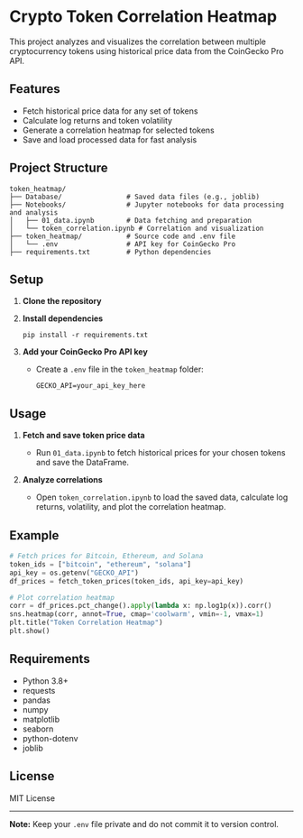 # Crypto Token Correlation Heatmap

This project analyzes and visualizes the correlation between multiple cryptocurrency tokens using historical price data from the CoinGecko Pro API.

## Features

- Fetch historical price data for any set of tokens
- Calculate log returns and token volatility
- Generate a correlation heatmap for selected tokens
- Save and load processed data for fast analysis

## Project Structure

```
token_heatmap/
├── Database/                # Saved data files (e.g., joblib)
├── Notebooks/               # Jupyter notebooks for data processing and analysis
│   ├── 01_data.ipynb        # Data fetching and preparation
│   └── token_correlation.ipynb # Correlation and visualization
├── token_heatmap/           # Source code and .env file
│   └── .env                 # API key for CoinGecko Pro
├── requirements.txt         # Python dependencies
```

## Setup

1. **Clone the repository**

2. **Install dependencies**
   ```
   pip install -r requirements.txt
   ```

3. **Add your CoinGecko Pro API key**
   - Create a `.env` file in the `token_heatmap` folder:
     ```
     GECKO_API=your_api_key_here
     ```

## Usage

1. **Fetch and save token price data**
   - Run `01_data.ipynb` to fetch historical prices for your chosen tokens and save the DataFrame.

2. **Analyze correlations**
   - Open `token_correlation.ipynb` to load the saved data, calculate log returns, volatility, and plot the correlation heatmap.

## Example

```python
# Fetch prices for Bitcoin, Ethereum, and Solana
token_ids = ["bitcoin", "ethereum", "solana"]
api_key = os.getenv("GECKO_API")
df_prices = fetch_token_prices(token_ids, api_key=api_key)
```

```python
# Plot correlation heatmap
corr = df_prices.pct_change().apply(lambda x: np.log1p(x)).corr()
sns.heatmap(corr, annot=True, cmap='coolwarm', vmin=-1, vmax=1)
plt.title("Token Correlation Heatmap")
plt.show()
```

## Requirements

- Python 3.8+
- requests
- pandas
- numpy
- matplotlib
- seaborn
- python-dotenv
- joblib

## License

MIT License

---

**Note:** Keep your `.env` file private and do not commit it to version control.
